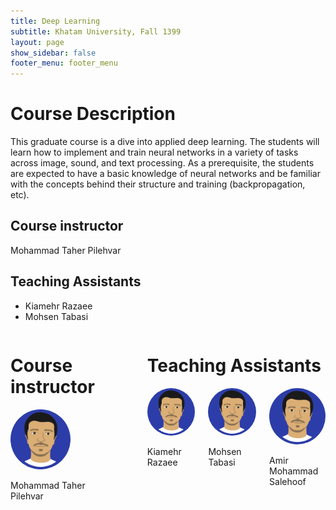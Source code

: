 ```yaml
---
title: Deep Learning
subtitle: Khatam University, Fall 1399
layout: page
show_sidebar: false
footer_menu: footer_menu
---
```


# Course Description

This graduate course is a dive into applied deep learning. The students will learn how to implement and train neural networks in a variety of tasks across image, sound, and text processing. As a prerequisite, the students are expected to have a basic knowledge of neural networks and be familiar with the concepts behind their structure and training (backpropagation, etc).

## Course instructor
Mohammad Taher Pilehvar

## Teaching Assistants
* Kiamehr Razaee
* Mohsen Tabasi

<div class="container">
 <div class="columns is-multiline">            
  <div class="column is-4">
   <h1>
    Course instructor
   </h1>
   <div class="column is-6 has-text-centered">
    <img src="./MeVectorized4.png" height="auto" width="96" style="border-radius:100%">
    <p class="subtitle is-5">Mohammad Taher<br>Pilehvar</p>
   </div>
  </div>
  <div class="column is-8">
   <h1>
    Teaching Assistants
   </h1>
   <div class="columns is-multiline">
    <div class="column is-3 has-text-centered">
     <img src="./MeVectorized4.png" height="auto" width="96" style="border-radius:100%">
     <p class="subtitle is-5">Kiamehr<br>Razaee</p>
    </div>
    <div class="column is-3 has-text-centered">
     <img src="./MeVectorized4.png" height="auto" width="96" style="border-radius:100%">
     <p class="subtitle is-5">Mohsen<br>Tabasi</p>
    </div>
    <div class="column is-3 has-text-centered">
     <img src="./MeVectorized4.png" height="auto" width="96" style="border-radius:100%">
     <p class="subtitle is-5">Amir Mohammad<br>Salehoof</p>
    </div>
 </div>
</div>
